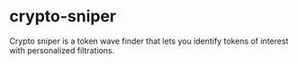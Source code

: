 # crypto-sniper
Crypto sniper is a token wave finder that lets you identify tokens of interest with personalized filtrations.
